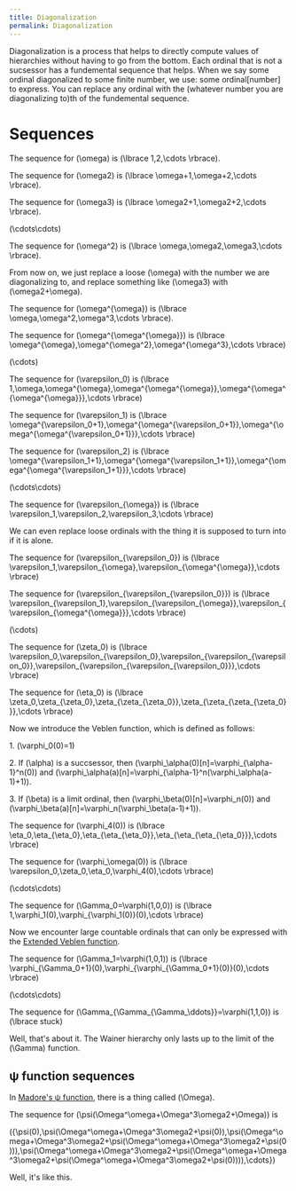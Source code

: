 ```yaml
---
title: Diagonalization
permalink: Diagonalization
---
```












Diagonalization is a process that helps to directly compute values of
hierarchies without having to go from the bottom. Each ordinal that is
not a sucsessor has a fundemental sequence that helps. When we say some
ordinal diagonalized to some finite number, we use: some
ordinal\[number\] to express. You can replace any ordinal with the
(whatever number you are diagonalizing to)th of the fundemental
sequence.

# Sequences

The sequence for \(\omega\) is \(\lbrace 1,2,\cdots \rbrace\).

The sequence for \(\omega2\) is \(\lbrace
\omega+1,\omega+2,\cdots \rbrace\).

The sequence for \(\omega3\) is \(\lbrace
\omega2+1,\omega2+2,\cdots \rbrace\).

\(\cdots\cdots\)

The sequence for \(\omega^2\) is \(\lbrace
\omega,\omega2,\omega3,\cdots \rbrace\).

From now on, we just replace a loose \(\omega\) with the number we
are diagonalizing to, and replace something like \(\omega3\) with
\(\omega2+\omega\).

The sequence for \(\omega^{\omega}\) is \(\lbrace
\omega,\omega^2,\omega^3,\cdots \rbrace\).

The sequence for \(\omega^{\omega^{\omega}}\) is \(\lbrace
\omega^{\omega},\omega^{\omega^2},\omega^{\omega^3},\cdots
\rbrace\)

\(\cdots\)

The sequence for \(\varepsilon_0\) is \(\lbrace
1,\omega,\omega^{\omega},\omega^{\omega^{\omega}},\omega^{\omega^{\omega^{\omega}}},\cdots
\rbrace\)

The sequence for \(\varepsilon_1\) is \(\lbrace
\omega^{\varepsilon_0+1},\omega^{\omega^{\varepsilon_0+1}},\omega^{\omega^{\omega^{\varepsilon_0+1}}},\cdots
\rbrace\)

The sequence for \(\varepsilon_2\) is \(\lbrace
\omega^{\varepsilon_1+1},\omega^{\omega^{\varepsilon_1+1}},\omega^{\omega^{\omega^{\varepsilon_1+1}}},\cdots
\rbrace\)

\(\cdots\cdots\)

The sequence for \(\varepsilon_{\omega}\) is \(\lbrace
\varepsilon_1,\varepsilon_2,\varepsilon_3,\cdots \rbrace\)

We can even replace loose ordinals with the thing it is supposed to turn
into if it is alone.

The sequence for \(\varepsilon_{\varepsilon_0}\) is \(\lbrace
\varepsilon_1,\varepsilon_{\omega},\varepsilon_{\omega^{\omega}},\cdots
\rbrace\)

The sequence for \(\varepsilon_{\varepsilon_{\varepsilon_0}}\)
is \(\lbrace
\varepsilon_{\varepsilon_1},\varepsilon_{\varepsilon_{\omega}},\varepsilon_{\varepsilon_{\omega^{\omega}}},\cdots
\rbrace\)

\(\cdots\)

The sequence for \(\zeta_0\) is \(\lbrace
\varepsilon_0,\varepsilon_{\varepsilon_0},\varepsilon_{\varepsilon_{\varepsilon_0}},\varepsilon_{\varepsilon_{\varepsilon_{\varepsilon_0}}},\cdots
\rbrace\)

The sequence for \(\eta_0\) is \(\lbrace
\zeta_0,\zeta_{\zeta_0},\zeta_{\zeta_{\zeta_0}},\zeta_{\zeta_{\zeta_{\zeta_0}}},\cdots
\rbrace\)

Now we introduce the Veblen function, which is defined as follows:

1\. \(\varphi_0(0)=1\)

2\. If \(\alpha\) is a succsessor, then
\(\varphi_\alpha(0)\[n\]=\varphi_{\alpha-1}^n(0)\) and
\(\varphi_\alpha(a)\[n\]=\varphi_{\alpha-1}^n(\varphi_\alpha(a-1)+1)\).

3\. If \(\beta\) is a limit ordinal, then
\(\varphi_\beta(0)\[n\]=\varphi_n(0)\) and
\(\varphi_\beta(a)\[n\]=\varphi_n(\varphi_\beta(a-1)+1)\).

The sequence for \(\varphi_4(0)\) is \(\lbrace
\eta_0,\eta_{\eta_0},\eta_{\eta_{\eta_0}},\eta_{\eta_{\eta_{\eta_0}}},\cdots
\rbrace\)

The sequence for \(\varphi_\omega(0)\) is \(\lbrace
\varepsilon_0,\zeta_0,\eta_0,\varphi_4(0),\cdots \rbrace\)

\(\cdots\cdots\)

The sequence for \(\Gamma_0=\varphi(1,0,0)\) is \(\lbrace
1,\varphi_1(0),\varphi_{\varphi_1(0)}(0),\cdots \rbrace\)

Now we encounter large countable ordinals that can only be expressed
with the [Extended Veblen
function](Extended_Veblen_function "Extended Veblen function").

The sequence for \(\Gamma_1=\varphi(1,0,1)\) is \(\lbrace
\varphi_{\Gamma_0+1}(0),\varphi_{\varphi_{\Gamma_0+1}(0)}(0),\cdots
\rbrace\)

\(\cdots\cdots\)

The sequence for
\(\Gamma_{\Gamma_{\Gamma_\ddots}}=\varphi(1,1,0)\) is
\(\lbrace stuck\)

Well, that's about it. The Wainer hierarchy only lasts up to the limit
of the \(\Gamma\) function.

## ψ function sequences

In [Madore's ψ
function](Madore%27s_%CF%88_function "Madore's ψ function"),
there is a thing called \(\Omega\).

The sequence for \(\psi(\Omega^\omega+\Omega^3\omega2+\Omega)\)
is

\(\{\psi(0),\psi(\Omega^\omega+\Omega^3\omega2+\psi(0)),\psi(\Omega^\omega+\Omega^3\omega2+\psi(\Omega^\omega+\Omega^3\omega2+\psi(0))),\psi(\Omega^\omega+\Omega^3\omega2+\psi(\Omega^\omega+\Omega^3\omega2+\psi(\Omega^\omega+\Omega^3\omega2+\psi(0)))),\cdots\}\)

Well, it's like this.


